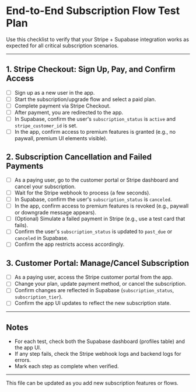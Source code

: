 # End-to-End Subscription Flow Test Plan

Use this checklist to verify that your Stripe + Supabase integration works as expected for all critical subscription scenarios.

---

## 1. Stripe Checkout: Sign Up, Pay, and Confirm Access

- [ ] Sign up as a new user in the app.
- [ ] Start the subscription/upgrade flow and select a paid plan.
- [ ] Complete payment via Stripe Checkout.
- [ ] After payment, you are redirected to the app.
- [ ] In Supabase, confirm the user's `subscription_status` is `active` and `stripe_customer_id` is set.
- [ ] In the app, confirm access to premium features is granted (e.g., no paywall, premium UI elements visible).

## 2. Subscription Cancellation and Failed Payments

- [ ] As a paying user, go to the customer portal or Stripe dashboard and cancel your subscription.
- [ ] Wait for the Stripe webhook to process (a few seconds).
- [ ] In Supabase, confirm the user's `subscription_status` is `canceled`.
- [ ] In the app, confirm access to premium features is revoked (e.g., paywall or downgrade message appears).
- [ ] (Optional) Simulate a failed payment in Stripe (e.g., use a test card that fails).
- [ ] Confirm the user's `subscription_status` is updated to `past_due` or `canceled` in Supabase.
- [ ] Confirm the app restricts access accordingly.

## 3. Customer Portal: Manage/Cancel Subscription

- [ ] As a paying user, access the Stripe customer portal from the app.
- [ ] Change your plan, update payment method, or cancel the subscription.
- [ ] Confirm changes are reflected in Supabase (`subscription_status`, `subscription_tier`).
- [ ] Confirm the app UI updates to reflect the new subscription state.

---

## Notes

- For each test, check both the Supabase dashboard (profiles table) and the app UI.
- If any step fails, check the Stripe webhook logs and backend logs for errors.
- Mark each step as complete when verified.

---

This file can be updated as you add new subscription features or flows.